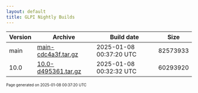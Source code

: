 ```yaml
---
layout: default
title: GLPI Nightly Builds
---
```


Version|Archive|Build date|Size
---|---|---|---
main|[main-cdc4a3f.tar.gz](main-cdc4a3f.tar.gz)|2025-01-08 00:37:20 UTC|82573933
10.0|[10.0-d495361.tar.gz](10.0-d495361.tar.gz)|2025-01-08 00:32:32 UTC|60293920

<font size="1">Page generated on 2025-01-08 00:37:20 UTC</font>
